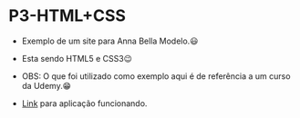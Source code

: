# P3-HTML+CSS

 - Exemplo de um site para Anna Bella Modelo.:smiley:

 - Esta sendo HTML5 e CSS3:wink:

 - OBS: O que foi utilizado como exemplo aqui é de referência a um curso da Udemy.:grin:

 - <a href="https://raulrsoares.github.io/P3-HTML+CSS/" target="_blank" rel="noreferrer">Link</a> para aplicação funcionando.